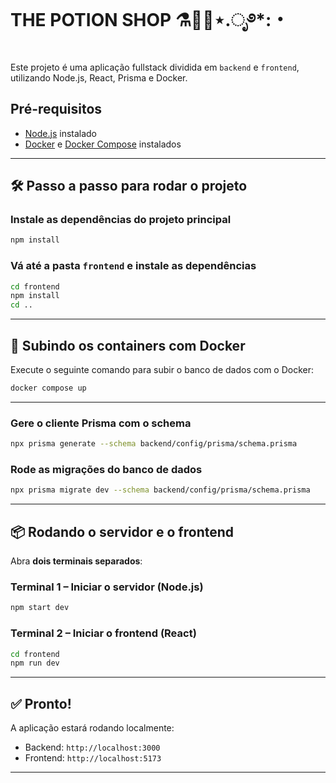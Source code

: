 # THE POTION SHOP ⚗️🧪🔮⋆.ೃ࿔*:・

Este projeto é uma aplicação fullstack dividida em `backend` e `frontend`, utilizando Node.js, React, Prisma e Docker.

## Pré-requisitos

- [Node.js](https://nodejs.org/) instalado
- [Docker](https://www.docker.com/) e [Docker Compose](https://docs.docker.com/compose/) instalados

---

## 🛠️ Passo a passo para rodar o projeto

### Instale as dependências do projeto principal
```bash
npm install
```

### Vá até a pasta `frontend` e instale as dependências
```bash
cd frontend
npm install
cd ..
```

---
## 🐳 Subindo os containers com Docker

Execute o seguinte comando para subir o banco de dados com o Docker:

```bash
docker compose up
```
---

### Gere o cliente Prisma com o schema
```bash
npx prisma generate --schema backend/config/prisma/schema.prisma
```

### Rode as migrações do banco de dados
```bash
npx prisma migrate dev --schema backend/config/prisma/schema.prisma
```

---

## 📦 Rodando o servidor e o frontend

Abra **dois terminais separados**:

### Terminal 1 – Iniciar o servidor (Node.js)
```bash
npm start dev
```

### Terminal 2 – Iniciar o frontend (React)
```bash
cd frontend
npm run dev
```

---

## ✅ Pronto!

A aplicação estará rodando localmente:
- Backend: `http://localhost:3000` 
- Frontend: `http://localhost:5173`

---
